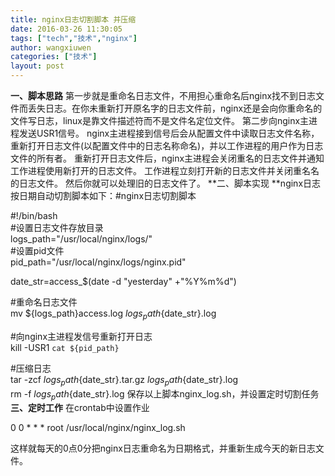 ```yaml
---
title: nginx日志切割脚本 并压缩
date: 2016-03-26 11:30:05
tags: ["tech","技术","nginx"]
author: wangxiuwen
categories: ["技术"]
layout: post
---
```


**一、脚本思路**
第一步就是重命名日志文件，不用担心重命名后nginx找不到日志文件而丢失日志。在你未重新打开原名字的日志文件前，nginx还是会向你重命名的文件写日志，linux是靠文件描述符而不是文件名定位文件。
第二步向nginx主进程发送USR1信号。
nginx主进程接到信号后会从配置文件中读取日志文件名称，重新打开日志文件(以配置文件中的日志名称命名)，并以工作进程的用户作为日志文件的所有者。
重新打开日志文件后，nginx主进程会关闭重名的日志文件并通知工作进程使用新打开的日志文件。
工作进程立刻打开新的日志文件并关闭重名名的日志文件。
然后你就可以处理旧的日志文件了。
**二、脚本实现**nginx日志按日期自动切割脚本如下：#nginx日志切割脚本  
  
#!/bin/bash  
#设置日志文件存放目录  
logs_path="/usr/local/nginx/logs/"  
#设置pid文件  
pid_path="/usr/local/nginx/logs/nginx.pid"  
  
date_str=access_$(date -d "yesterday" +"%Y%m%d")  
  
#重命名日志文件  
mv ${logs_path}access.log ${logs_path}${date_str}.log  
  
#向nginx主进程发信号重新打开日志  
kill -USR1 `cat ${pid_path}`  
  
#压缩日志  
tar -zcf ${logs_path}${date_str}.tar.gz ${logs_path}${date_str}.log  
rm -f ${logs_path}${date_str}.log
保存以上脚本nginx_log.sh，并设置定时切割任务
**三、定时工作**
在crontab中设置作业


0 0 * * * root /usr/local/nginx/nginx_log.sh

这样就每天的0点0分把nginx日志重命名为日期格式，并重新生成今天的新日志文件。
